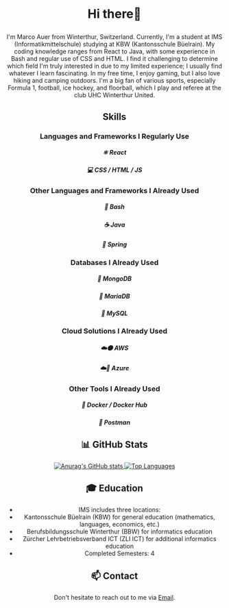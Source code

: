# <p align="center">Hi there👋</p>

<p align="center">I'm Marco Auer from Winterthur, Switzerland. Currently, I'm a student at IMS (Informatikmittelschule) studying at KBW (Kantonsschule Büelrain). My coding knowledge ranges from React to Java, with some experience in Bash and regular use of CSS and HTML. I find it challenging to determine which field I'm truly interested in due to my limited experience; I usually find whatever I learn fascinating. In my free time, I enjoy gaming, but I also love hiking and camping outdoors. I'm a big fan of various sports, especially Formula 1, football, ice hockey, and floorball, which I play and referee at the club UHC Winterthur United.</p>

## <p align="center">Skills</p>

### <p align="center">Languages and Frameworks I Regularly Use</p>
##### <p align="center">⚛️ React</p>
##### <p align="center">💻 CSS / HTML / JS</p>

### <p align="center">Other Languages and Frameworks I Already Used</p>
##### <p align="center">🐧 Bash</p>
##### <p align="center">☕ Java</p>
##### <p align="center">🌿 Spring</p>

### <p align="center">Databases I Already Used</p>
##### <p align="center">🍃 MongoDB</p>
##### <p align="center">🦭 MariaDB</p>
##### <p align="center">🐬 MySQL</p>

### <p align="center">Cloud Solutions I Already Used</p>
##### <p align="center">☁️🟠 AWS</p>
##### <p align="center">☁️🔷 Azure</p>

### <p align="center">Other Tools I Already Used</p>
##### <p align="center">🐳 Docker / Docker Hub</p>
##### <p align="center">📮 Postman</p>

## <p align="center">📊 GitHub Stats</p>
<p align="center">
    <a href="https://github.com/anuraghazra/github-readme-stats">
        <img src="https://github-readme-stats.vercel.app/api?username=Stromschlag6&show_icons=true&theme=tokyonight" alt="Anurag's GitHub stats" />
    </a>
    <a href="https://github.com/anuraghazra/github-readme-stats">
        <img src="https://github-readme-stats.vercel.app/api/top-langs/?username=Stromschlag6&layout=donut&show_icons=true&theme=tokyonight" alt="Top Languages" />
    </a>
</p>

## <p align="center">🎓 Education</p>
<ul align="center">
    <li>IMS includes three locations:</li>
    <li>Kantonsschule Büelrain (KBW) for general education (mathematics, languages, economics, etc.)</li>
    <li>Berufsbildungsschule Winterthur (BBW) for informatics education</li>
    <li>Zürcher Lehrbetriebsverband ICT (ZLI ICT) for additional informatics education</li>
    <li>Completed Semesters: 4</li>
</ul>

## <p align="center">📫 Contact</p>
<div align="center">
    Don't hesitate to reach out to me via <a href="mailto:auer.marcob@gmail.com">Email</a>.
</div>
<!---
- 👀 I’m interested in ...
- 🌱 I’m currently learning ...
- 💞️ I’m looking to collaborate on ...
- 📫 How to reach me ...
- 😄 Pronouns: ...
- ⚡ Fun fact: ...
--->
